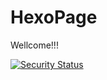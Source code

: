 # HexoPage
Wellcome!!!


[![Security Status](https://www.murphysec.com/platform3/v3/badge/1609164612684488704.svg)](https://www.murphysec.com/accept?code=5978c93902b2a09bb2d03ca1a384a93c&type=1&from=2&t=1)
